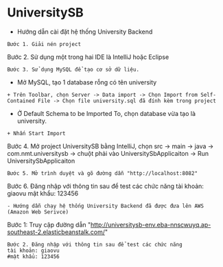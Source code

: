 # UniversitySB
- Hướng dẫn cài đặt hệ thống University Backend
```
Bước 1. Giải nén project
```
Bước 2. Sử dụng một trong hai IDE là IntelliJ hoặc Eclipse
```
Bước 3. Sử dụng MySQL để tạo cơ sở dữ liệu.
```
+ Mở MySQL, tạo 1 database rỗng có tên university
```
+ Trên Toolbar, chọn Server -> Data import -> Chọn Import from Self-Contained File -> Chọn file university.sql đã đính kèm trong project
```
+ Ở Default Schema to be Imported To, chọn database vừa tạo là university.
```
+ Nhấn Start Import
```
Bước 4. Mở project UniversitySB bằng IntelliJ, chọn src -> main -> java -> com.nmt.universitysb 
-> chuột phải vào UniversitySbApplicaiton -> Run UniversitySbApplicaiton
```
Bước 5. Mở trình duyệt và gõ đường dẫn "http://localhost:8082"
```
Bước 6. Đăng nhập với thông tin sau để test các chức năng
tài khoản: giaovu
mật khẩu: 123456
```
- Hướng dẫn chạy hệ thống University Backend đã được đưa lên AWS (Amazon Web Serivce)
```
Bước 1: Truy cập đường dẫn "http://universitysb-env.eba-nnscwuyq.ap-southeast-2.elasticbeanstalk.com/"
```
Bước 2. Đăng nhập với thông tin sau để test các chức năng
tài khoản: giaovu
#mật khẩu: 123456